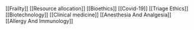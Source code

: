 [[Frailty]]
[[Resource allocation]]
[[Bioethics]]
[[Covid-19]]
[[Triage Ethics]]
[[Biotechnology]]
[[Clinical medicine]]
[[Anesthesia And Analgesia]]
[[Allergy And Immunology]]
